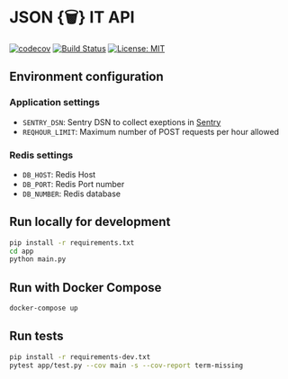 # JSON {🗑} IT API

[![codecov](https://codecov.io/gh/jsonbinit/jsonbinit-api/branch/master/graph/badge.svg)](https://codecov.io/gh/jsonbinit/jsonbinit-api)
[![Build Status](https://travis-ci.org/jsonbinit/jsonbinit-api.svg?branch=master)](https://travis-ci.org/jsonbinit/jsonbinit-api)
[![License: MIT](https://img.shields.io/badge/License-MIT-blue.svg)](https://github.com/jsonbinit/jsonbinit-api/blob/master/LICENSE)

## Environment configuration

### Application settings

- `SENTRY_DSN`: Sentry DSN to collect exeptions in [Sentry](https://sentry.io/)
- `REQHOUR_LIMIT`: Maximum number of POST requests per hour allowed

### Redis settings

- `DB_HOST`: Redis Host
- `DB_PORT`: Redis Port number
- `DB_NUMBER`: Redis database

## Run locally for development

```sh
pip install -r requirements.txt
cd app
python main.py
```

## Run with Docker Compose

```sh
docker-compose up
```

## Run tests

```sh
pip install -r requirements-dev.txt
pytest app/test.py --cov main -s --cov-report term-missing
```
